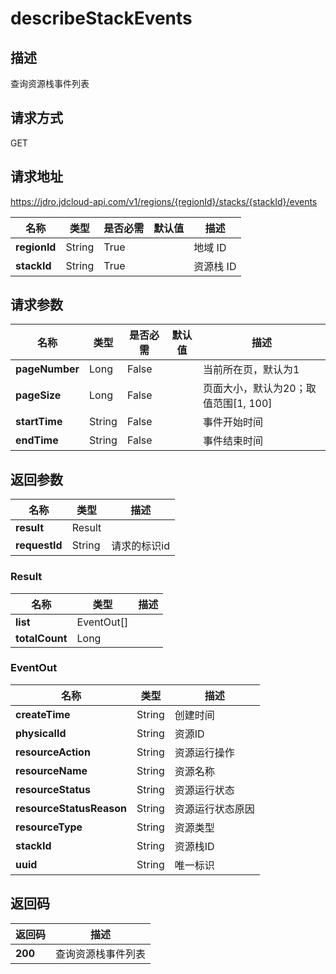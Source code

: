 # describeStackEvents


## 描述
查询资源栈事件列表

## 请求方式
GET

## 请求地址
https://jdro.jdcloud-api.com/v1/regions/{regionId}/stacks/{stackId}/events

|名称|类型|是否必需|默认值|描述|
|---|---|---|---|---|
|**regionId**|String|True| |地域 ID|
|**stackId**|String|True| |资源栈 ID|

## 请求参数
|名称|类型|是否必需|默认值|描述|
|---|---|---|---|---|
|**pageNumber**|Long|False| |当前所在页，默认为1|
|**pageSize**|Long|False| |页面大小，默认为20；取值范围[1, 100]|
|**startTime**|String|False| |事件开始时间|
|**endTime**|String|False| |事件结束时间|


## 返回参数
|名称|类型|描述|
|---|---|---|
|**result**|Result| |
|**requestId**|String|请求的标识id|

### Result
|名称|类型|描述|
|---|---|---|
|**list**|EventOut[]| |
|**totalCount**|Long| |
### EventOut
|名称|类型|描述|
|---|---|---|
|**createTime**|String|创建时间|
|**physicalId**|String|资源ID|
|**resourceAction**|String|资源运行操作|
|**resourceName**|String|资源名称|
|**resourceStatus**|String|资源运行状态|
|**resourceStatusReason**|String|资源运行状态原因|
|**resourceType**|String|资源类型|
|**stackId**|String|资源栈ID|
|**uuid**|String|唯一标识|

## 返回码
|返回码|描述|
|---|---|
|**200**|查询资源栈事件列表|
